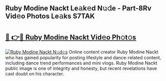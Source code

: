 ## Ruby Modine Nackt Le𝚊k𝚎d N𝚞𝚍e - Part-8Rv Vid𝚎o Photos Le𝚊ks S7TAK

# <h2><a href="http://fb4wj5a.evod.top/?m=Ruby+Modine+Nackt">🔗 👉🔴 Ruby Modine Nackt Vid𝚎o Ph𝚘t𝚘s</a></h2>

[![Ruby Modine Nackt N𝚞d𝚎s](https://i.imgur.com/8V9OHl7.gif)](http://fb4wj5a.evod.top/?m=Ruby+Modine+Nackt)
Online content creator Ruby Modine Nackt who has gained popularity for posting lifestyle and dance-related content, including dance trend performances and mini vlogs. Ruby Modine Nackt public image is one of integrity and honesty, but recent revelations have cast doubt on his character. 
